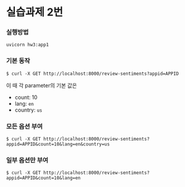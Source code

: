 # 실습과제 2번

### 실행방법
```
uvicorn hw3:app1
```


### 기본 동작
```
$ curl -X GET http://localhost:8000/review-sentiments?appid=APPID
```
이 때 각 parameter의 기본 값은
- count: 10
- lang: `en`
- country: `us`

### 모든 옵션 부여
```
$ curl -X GET http://localhost:8000/review-sentiments?appid=APPID&count=10&lang=en&country=us
```

### 일부 옵션만 부여
```
$ curl -X GET http://localhost:8000/review-sentiments?appid=APPID&count=10&lang=en
```
